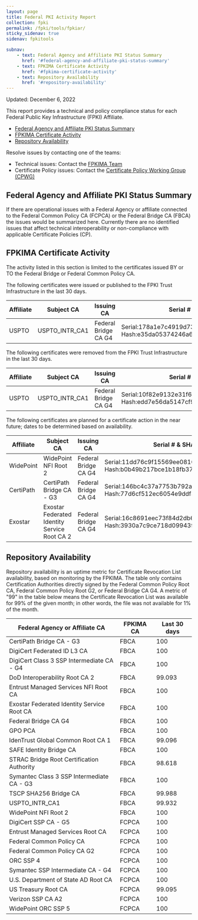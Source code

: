 ```yaml
---
layout: page 
title: Federal PKI Activity Report
collection: fpki
permalink: /fpki/tools/fpkiar/
sticky_sidenav: true
sidenav: fpkitools

subnav:
    - text: Federal Agency and Affiliate PKI Status Summary
      href: '#federal-agency-and-affiliate-pki-status-summary'
    - text: FPKIMA Certificate Activity
      href: '#fpkima-certificate-activity'
    - text: Repository Availability
      href: '#repository-availability'
---
```


Updated: December 6, 2022 

This report provides a technical and policy compliance status for each Federal Public Key Infrastructure (FPKI) Affiliate.

- [Federal Agency and Affiliate PKI Status Summary](#federal-agency-and-affiliate-pki-status-summary)
- [FPKIMA Certificate Activity](#fpkima-certificate-activity)
- [Repository Availability](#repository-availability)

Resolve issues by contacting one of the teams:  

- Technical issues: Contact the [FPKIMA Team](mailto:fpki-help@gsa.gov) 
- Certificate Policy issues: Contact the [Certificate Policy Working Group (CPWG)](mailto:fpkipa_cpwg@listserv.gsa.gov)  

## Federal Agency and Affiliate PKI Status Summary
If there are operational issues with a Federal Agency or affiliate connected to the Federal Common Policy CA (FCPCA) or the Federal Bridge CA (FBCA) the issues would be summarized here. Currently there are no identified issues that affect technical interoperability or non-compliance with applicable Certificate Policies (CP). 

## FPKIMA Certificate Activity
The activity listed in this section is limited to the certificates issued BY or TO the Federal Bridge or Federal Common Policy CA.

The following certificates were issued or published to the FPKI Trust Infrastructure in the last 30 days.

| Affiliate | Subject CA | Issuing CA | Serial # & SHA-1 Hash | Issued Date | Expiration Date |
| --------- | ---------- | ---------- | --------------------- | ----------- | ----------- |
| USPTO | USPTO_INTR_CA1 | Federal Bridge CA G4 | Serial:178a1e7c4919d730a80d08afd2b8fea66bdff0f6 Hash:e35da05374246a6d0a892f5eec31f74cdbd794b0 | 11/9/22 | 11/9/25 |

The following certificates were removed from the FPKI Trust Infrastructure in the last 30 days.

| Affiliate | Subject CA | Issuing CA | Serial # & SHA-1 Hash | Expiration Date | Action |
| --------- | ---------- | ---------- | --------------------- | ----------- | ----------- |
| USPTO | USPTO_INTR_CA1 | Federal Bridge CA G4 | Serial:10f82e9132e31f62dba620ab66f6e7f836e663c7 Hash:edd7e56da5147cf98ea580a176a27bc990b243ce | 12/12/22 | Renewed |

The following certificates are planned for a certificate action in the near future; dates to be determined based on availability.

| Affiliate | Subject CA | Issuing CA | Serial # & SHA-1 Hash | Expiration Date | Action |
| --------- | ---------- | ---------- | --------------------- | --------------- | ------ |
| WidePoint | WidePoint NFI Root 2 | Federal Bridge CA G4 | Serial:11dd76c9f15569ee0810d5af6e3d5aa104b343f5 Hash:b0b49b217bce1b18fb374dc629d5f100ba9dde49 | 2/4/23 | Renewal TBD |
| CertiPath | CertiPath Bridge CA - G3 | Federal Bridge CA G4 | Serial:146bc4c37a7753b792ae772067de692f093c6df1 Hash:77d6cf512ec6054e9ddf37a37d83c4955228e21c | 2/18/23 | Renewal TBD |
| Exostar | Exostar Federated Identity Service Root CA 2 | Federal Bridge CA G4 | Serial:16c8691eec73f84d2db6d0ccb58bc8675cf0220e Hash:3930a7c9ce718d0994394feea49a4ada1ebf665d | 2/25/23 | Renewal TBD |


## Repository Availability 
Repository availability is an uptime metric for Certificate Revocation List availability, based on monitoring by the FPKIMA. The table only contains Certification Authorities directly signed by the Federal Common Policy Root CA, Federal Common Policy Root G2, or Federal Bridge CA G4. A metric of "99" in the table below means the Certificate Revocation List was available for 99% of the given month; in other words, the file was not available for 1% of the month. 

| Federal Agency or Affiliate CA | FPKIMA CA | Last 30 days | 
| ------------------------------ | --------- | ------------ | 
| CertiPath Bridge CA - G3 | FBCA | 100 | 
| DigiCert Federated ID L3 CA | FBCA | 100 | 
| DigiCert Class 3 SSP Intermediate CA - G4	| FBCA | 100 |
| DoD Interoperability Root CA 2 | FBCA	| 99.093 |
| Entrust Managed Services NFI Root CA | FBCA |	100 |
| Exostar Federated Identity Service Root CA | FBCA	| 100 |
| Federal Bridge CA G4 | FBCA | 100	| 
| GPO PCA | FBCA | 100 | 
| IdenTrust Global Common Root CA 1 | FBCA | 99.096 | 
| SAFE Identity Bridge CA	| FBCA | 100 |
| STRAC Bridge Root Certification Authority	| FBCA | 98.618 |
| Symantec Class 3 SSP Intermediate CA - G3	| FBCA | 100 |
| TSCP SHA256 Bridge CA	| FBCA | 99.988 |
| USPTO_INTR_CA1 | FBCA	| 99.932 |
| WidePoint NFI Root 2	| FBCA	| 100 |
| DigiCert SSP CA - G5	| FCPCA	| 100 |
| Entrust Managed Services Root CA	| FCPCA	| 100 |
| Federal Common Policy CA	| FCPCA	| 100 |
| Federal Common Policy CA G2 | FCPCA | 100 |
| ORC SSP 4	| FCPCA	| 100 |
| Symantec SSP Intermediate CA - G4	| FCPCA | 100 |
| U.S. Department of State AD Root CA | FCPCA | 100 |
| US Treasury Root CA | FCPCA | 99.095 |
| Verizon SSP CA A2 | FCPCA	| 100 |
| WidePoint ORC SSP 5	| FCPCA	| 100 |

